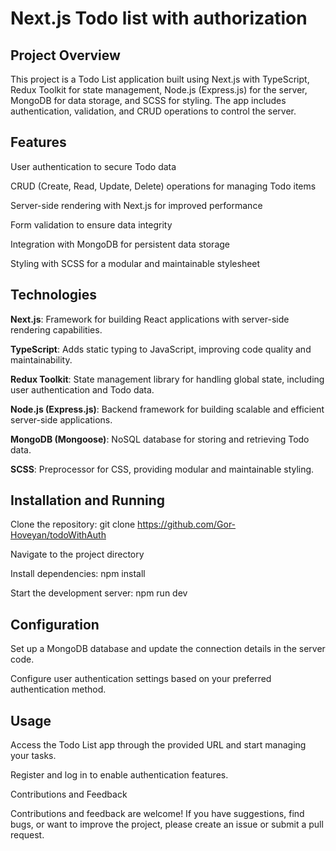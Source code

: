 <h1>Next.js Todo list with authorization</h1>


<h2>Project Overview</h2>

This project is a Todo List application built using Next.js with TypeScript, Redux Toolkit for state management, Node.js (Express.js) for the server, MongoDB for data storage, and SCSS for styling. The app includes authentication, validation, and CRUD operations to control the server.


<h2>Features</h2>

User authentication to secure Todo data

CRUD (Create, Read, Update, Delete) operations for managing Todo items

Server-side rendering with Next.js for improved performance

Form validation to ensure data integrity

Integration with MongoDB for persistent data storage

Styling with SCSS for a modular and maintainable stylesheet


<h2>Technologies</h2>


<b>Next.js</b>: Framework for building React applications with server-side rendering capabilities.

<b>TypeScript</b>: Adds static typing to JavaScript, improving code quality and maintainability.

<b>Redux Toolkit</b>: State management library for handling global state, including user authentication and Todo data.

<b>Node.js (Express.js)</b>: Backend framework for building scalable and efficient server-side applications.

<b>MongoDB (Mongoose)</b>: NoSQL database for storing and retrieving Todo data.

<b>SCSS</b>: Preprocessor for CSS, providing modular and maintainable styling.


<h2>Installation and Running</h2>


Clone the repository: git clone https://github.com/Gor-Hoveyan/todoWithAuth

Navigate to the project directory

Install dependencies: npm install

Start the development server: npm run dev


<h2>Configuration</h2>


Set up a MongoDB database and update the connection details in the server code.

Configure user authentication settings based on your preferred authentication method.


<h2>Usage</h2>


Access the Todo List app through the provided URL and start managing your tasks.

Register and log in to enable authentication features.

Contributions and Feedback

Contributions and feedback are welcome! If you have suggestions, find bugs, or want to improve the project, please create an issue or submit a pull request.

